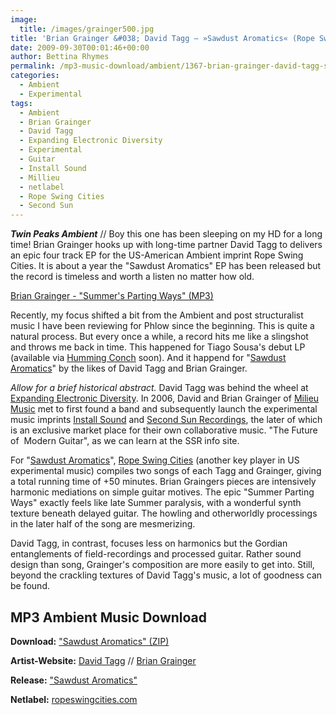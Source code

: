 ```yaml
---
image:
  title: /images/grainger500.jpg
title: 'Brian Grainger &#038; David Tagg – »Sawdust Aromatics« (Rope Swing Cities)'
date: 2009-09-30T00:01:46+00:00
author: Bettina Rhymes
permalink: /mp3-music-download/ambient/1367-brian-grainger-david-tagg-sawdust-aromatics-rope-swing-cities
categories:
  - Ambient
  - Experimental
tags:
  - Ambient
  - Brian Grainger
  - David Tagg
  - Expanding Electronic Diversity
  - Experimental
  - Guitar
  - Install Sound
  - Millieu
  - netlabel
  - Rope Swing Cities
  - Second Sun
---
```

***Twin Peaks Ambient*** // Boy this one has been sleeping on my HD for a long time! Brian Grainger hooks up with long-time partner David Tagg to delivers an epic four track EP for the US-American Ambient imprint Rope Swing Cities. It is about a year the "Sawdust Aromatics" EP has been released but the record is timeless and worth a listen no matter how old.

<!--mp3links-->


  
[Brian Grainger - "Summer's Parting Ways" (MP3)](http://ropeswingcities.com/releases/sawdust/01-Sawdust_Aromatics-Summers_Parting_Ways-Brian_Grainger(rsc032).mp3)
  
<!--mp3linksend-->

<!--more-->

<!--adsense-->

Recently, my focus shifted a bit from the Ambient and post structuralist music I have been reviewing for Phlow since the beginning. This is quite a natural process. But every once a while, a record hits me like a slingshot and throws me back in time. This happened for Tiago Sousa's debut LP (available via <a href="http://www.hummingconch.net/" target="_blank">Humming Conch</a> soon). And it happend for "<a href="http://ropeswingcities.com/?p=120" target="_self">Sawdust Aromatics</a>" by the likes of David Tagg and Brian Grainger.

_Allow for a brief historical abstract._ David Tagg was behind the wheel at <a href="http://www.archive.org/details/eed" target="_blank">Expanding Electronic Diversity</a>. In 2006, David and Brian Grainger of <a href="http://www.milieu-music.com/" target="_blank">Milieu Music</a> met to first found a band and subsequently launch the experimental music imprints <a href="http://www.installsound.net/" target="_blank">Install Sound</a> and <a href="http://www.second-sun.net" target="_self">Second Sun Recordings</a>, the later of which is an exclusive market place for their own collaborative music. "The Future of  Modern Guitar", as we can learn at the SSR info site.

For "<a href="http://ropeswingcities.com/?p=120" target="_self">Sawdust Aromatics</a>", <a href="http://ropeswingcities.com/" target="_self">Rope Swing Cities</a> (another key player in US experimental music) compiles two songs of each Tagg and Grainger, giving a total running time of +50 minutes. Brian Graingers pieces are intensively harmonic mediations on simple guitar motives. The epic "Summer Parting Ways" exactly feels like late Summer paralysis, with a wonderful synth texture beneath delayed guitar. The howling and otherworldly processings in the later half of the song are mesmerizing.

David Tagg, in contrast, focuses less on harmonics but the Gordian entanglements of field-recordings and processed guitar. Rather sound design than song, Grainger's composition are more easily to get into. Still, beyond the crackling textures of David Tagg's music, a lot of goodness can be found.

## MP3 Ambient Music Download

**Download:** ["Sawdust Aromatics" (ZIP)](http://ropeswingcities.com/releases/sawdust/brian_grainger_and_david_tagg-sawdust_aromatics(rsc032).zip)
  
**Artist-Website:** <a href="http://www.myspace.com/davidtagg" target="_blank">David Tagg</a> // <a href="http://www.myspace.com/brianeightythree" target="_blank">Brian Grainger</a>
  
**Release:** <a href="http://ropeswingcities.com/?p=120" target="_self">"Sawdust Aromatics"</a>
  
**Netlabel:** <a href="http://ropeswingcities.com" target="_blank">ropeswingcities.com</a>